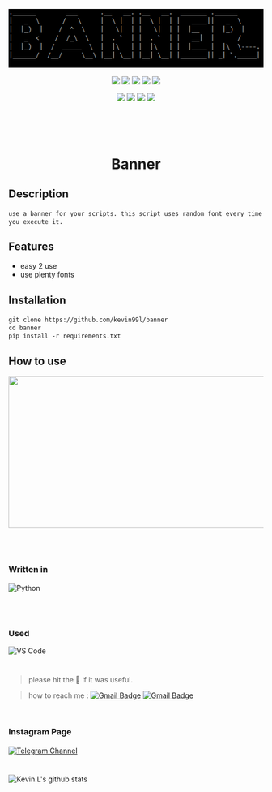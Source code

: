 <p align="center">
  <img src=".imgs/banner-logo.PNG">
</p>
<p align="center">
  <img src="https://img.shields.io/badge/Version-1.0-green?style=for-the-badge">
  <img src="https://img.shields.io/github/license/kevin99L/maskUrl?style=for-the-badge">
  <img src="https://img.shields.io/github/stars/kevin99l/maskUrl?style=for-the-badge">
  <img src="https://img.shields.io/github/issues/kevin99l/maskUrl?color=red&style=for-the-badge">
  <img src="https://img.shields.io/github/forks/kevin99l/maskUrl?color=teal&style=for-the-badge">
</p>

<p align="center">
  <img src="https://img.shields.io/badge/Author-Kevin.L-cyan?style=flat-square">
  <img src="https://img.shields.io/badge/Open%20Source-Yes-cyan?style=flat-square">
  <img src="https://img.shields.io/badge/MADE%20IN-IRAN-green?colorA=%23ff0000&colorB=%23017e40&style=flat-square">
  <img src="https://img.shields.io/badge/Written%20In-python3-cyan?style=flat-square">
</p>

<br><br><br>

<h1 align="center">Banner</h1>

## Description

```
use a banner for your scripts. this script uses random font every time you execute it.
```

## Features
- easy 2 use
- use plenty fonts

## Installation

```
git clone https://github.com/kevin99l/banner
cd banner
pip install -r requirements.txt
```

## How to use

<img align="center" width="700" height="300" src=".imgs/how-to-use-banner.gif">

<br><br>

### Written in

<img align="center" src="https://seeklogo.com/images/P/python-logo-A32636CAA3-seeklogo.com.png" alt="Python" height="60" width="60" />

<br><br>

### Used
![VS Code](https://img.shields.io/badge/-VS%20Code-007ACC?style=flat-square&logo=visual-studio-code&logoColor=ffffff)

#

> please hit the 🌟 if it was useful.

> how to reach me : [![Gmail Badge](https://img.shields.io/badge/-Gmail-c14438?style=flat-square&logo=Gmail&logoColor=white&link=mailto:kevin.l619.kl@gmail.com)](mailto:kevin.l619.kl@gmail.com)
[![Gmail Badge](https://img.shields.io/badge/Telegram-informational?style=plastic&logo=Telegram&link=https://t.me/kevindotl)](https://t.me/kevindotl)

<br>

### Instagram Page
<a href="https://instagram.com/python_programming619"><img align="center" src="https://seeklogo.com/images/I/instagram-new-2016-logo-D9D42A0AD4-seeklogo.com.png" alt="Telegram Channel" height="60" width="60" /></a>

#
![Kevin.L's github stats](https://github-readme-stats.vercel.app/api?username=Kevin99L&include_all_commits=true&count_private=true&show_owner=true&show_icons=true&theme=merko)
